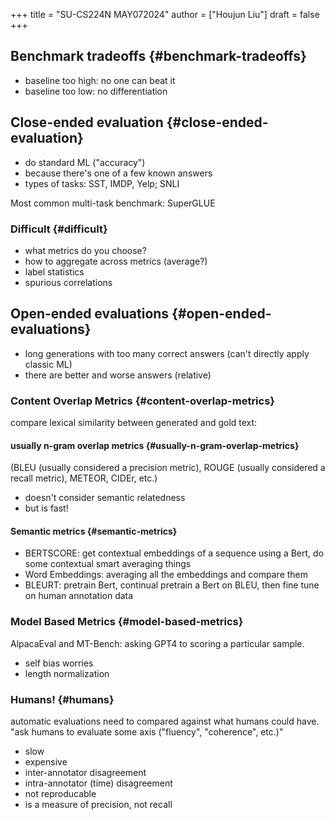 +++
title = "SU-CS224N MAY072024"
author = ["Houjun Liu"]
draft = false
+++

## Benchmark tradeoffs {#benchmark-tradeoffs}

-   baseline too high: no one can beat it
-   baseline too low: no differentiation


## Close-ended evaluation {#close-ended-evaluation}

-   do standard ML ("accuracy")
-   because there's one of a few known answers
-   types of tasks: SST, IMDP, Yelp; SNLI

Most common multi-task benchmark: SuperGLUE


### Difficult {#difficult}

-   what metrics do you choose?
-   how to aggregate across metrics (average?)
-   label statistics
-   spurious correlations


## Open-ended evaluations {#open-ended-evaluations}

-   long generations with too many correct answers (can't directly apply classic ML)
-   there are better and worse answers (relative)


### Content Overlap Metrics {#content-overlap-metrics}

compare lexical similarity between generated and gold text:


#### usually n-gram overlap metrics {#usually-n-gram-overlap-metrics}

(BLEU (usually considered a precision metric), ROUGE (usually considered a recall metric), METEOR, CIDEr, etc.)

-   doesn't consider semantic relatedness
-   but is fast!


#### Semantic metrics {#semantic-metrics}

-   BERTSCORE: get contextual embeddings of a sequence using a Bert, do some contextual smart averaging things
-   Word Embeddings: averaging all the embeddings and compare them
-   BLEURT: pretrain Bert, continual pretrain a Bert on BLEU, then fine tune on human annotation data


### Model Based Metrics {#model-based-metrics}

AlpacaEval and MT-Bench: asking GPT4 to scoring a particular sample.

-   self bias worries
-   length normalization


### Humans! {#humans}

automatic evaluations need to compared against what humans could have. "ask humans to evaluate some axis ("fluency", "coherence", etc.)"

-   slow
-   expensive
-   inter-annotator disagreement
-   intra-annotator (time) disagreement
-   not reproducable
-   is a measure of precision, not recall
